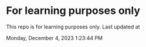 # For learning purposes only
This repo is for learning purposes only.
Last updated at

Monday, December 4, 2023 1:23:44 PM

